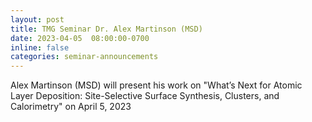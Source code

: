 ```yaml
---
layout: post
title: TMG Seminar Dr. Alex Martinson (MSD)
date: 2023-04-05  08:00:00-0700
inline: false
categories: seminar-announcements
---
```


Alex Martinson (MSD)  will present his work on "What’s Next for Atomic Layer Deposition: Site-Selective Surface Synthesis, Clusters, and Calorimetry" on April 5, 2023 

